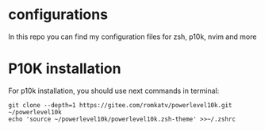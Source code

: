 # configurations
In this repo you can find my configuration files for zsh, p10k, nvim and more

# P10K installation
For p10k installation, you should use next commands in terminal:
```
git clone --depth=1 https://gitee.com/romkatv/powerlevel10k.git ~/powerlevel10k
echo 'source ~/powerlevel10k/powerlevel10k.zsh-theme' >>~/.zshrc
```

